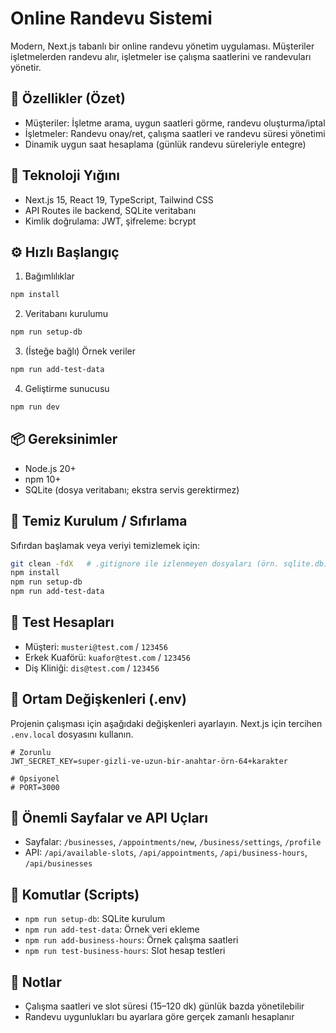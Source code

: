 # Online Randevu Sistemi

Modern, Next.js tabanlı bir online randevu yönetim uygulaması. Müşteriler işletmelerden randevu alır, işletmeler ise çalışma saatlerini ve randevuları yönetir.

## 🚀 Özellikler (Özet)

- Müşteriler: İşletme arama, uygun saatleri görme, randevu oluşturma/iptal
- İşletmeler: Randevu onay/ret, çalışma saatleri ve randevu süresi yönetimi
- Dinamik uygun saat hesaplama (günlük randevu süreleriyle entegre)

## 🧰 Teknoloji Yığını

- Next.js 15, React 19, TypeScript, Tailwind CSS
- API Routes ile backend, SQLite veritabanı
- Kimlik doğrulama: JWT, şifreleme: bcrypt

## ⚙️ Hızlı Başlangıç

1) Bağımlılıklar
```bash
npm install
```

2) Veritabanı kurulumu
```bash
npm run setup-db
```

3) (İsteğe bağlı) Örnek veriler
```bash
npm run add-test-data
```

4) Geliştirme sunucusu
```bash
npm run dev
```

## 📦 Gereksinimler

- Node.js 20+
- npm 10+
- SQLite (dosya veritabanı; ekstra servis gerektirmez)

## 🔄 Temiz Kurulum / Sıfırlama

Sıfırdan başlamak veya veriyi temizlemek için:

```bash
git clean -fdX   # .gitignore ile izlenmeyen dosyaları (örn. sqlite.db) temizler
npm install
npm run setup-db
npm run add-test-data
```

## 👤 Test Hesapları

- Müşteri: `musteri@test.com` / `123456`
- Erkek Kuaförü: `kuafor@test.com` / `123456`
- Diş Kliniği: `dis@test.com` / `123456`

## 🔐 Ortam Değişkenleri (.env)

Projenin çalışması için aşağıdaki değişkenleri ayarlayın. Next.js için tercihen `.env.local` dosyasını kullanın.

```env
# Zorunlu
JWT_SECRET_KEY=super-gizli-ve-uzun-bir-anahtar-örn-64+karakter

# Opsiyonel
# PORT=3000
```


## 📄 Önemli Sayfalar ve API Uçları

- Sayfalar: `/businesses`, `/appointments/new`, `/business/settings`, `/profile`
- API: `/api/available-slots`, `/api/appointments`, `/api/business-hours`, `/api/businesses`

## 📜 Komutlar (Scripts)

- `npm run setup-db`: SQLite kurulum
- `npm run add-test-data`: Örnek veri ekleme
- `npm run add-business-hours`: Örnek çalışma saatleri
- `npm run test-business-hours`: Slot hesap testleri

## 📝 Notlar

- Çalışma saatleri ve slot süresi (15–120 dk) günlük bazda yönetilebilir
- Randevu uygunlukları bu ayarlara göre gerçek zamanlı hesaplanır

